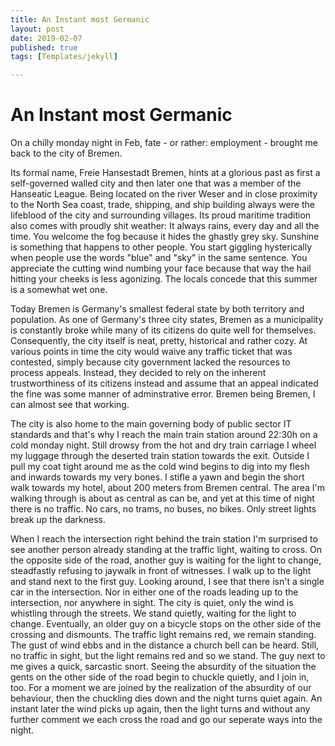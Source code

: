 ```yaml
---
title: An Instant most Germanic
layout: post
date: 2019-02-07
published: true
tags: [Templates/jekyll]

---
```


# An Instant most Germanic

On a chilly monday night in Feb, fate - or rather: employment - brought me back to the city of Bremen.

Its formal name, Freie Hansestadt Bremen, hints at a glorious past as first a self-governed walled city and then later one that was a member of the Hanseatic League. Being located on the river Weser and in close proximity to the North Sea coast, trade, shipping, and ship building always were the lifeblood of the city and surrounding villages. Its proud maritime tradition also comes with proudly shit weather: It always rains, every day and all the time. You welcome the fog because it hides the ghastly grey sky. Sunshine is something that happens to other people. You start giggling hysterically when people use the words "blue" and "sky" in the same sentence. You appreciate the cutting wind numbing your face because that way the hail hitting your cheeks is less agonizing. The locals concede that this summer is a somewhat wet one.

Today Bremen is Germany's smallest federal state by both territory and population. As one of Germany's three city states, Bremen as a municipality is constantly broke while many of its citizens do quite well for themselves. Consequently, the city itself is neat, pretty, historical and rather cozy. At various points in time the city would waive any traffic ticket that was contested, simply because city government lacked the resources to process appeals. Instead, they decided to rely on the inherent trustworthiness of its citizens instead and assume that an appeal indicated the fine was some manner of adminstrative error. Bremen being Bremen, I can almost see that working.

The city is also home to the main governing body of public sector IT standards and that's why I reach the main train station around 22:30h on a cold monday night. Still drowsy from the hot and dry train carriage I wheel my luggage through the deserted train station towards the exit. Outside I pull my coat tight around me as the cold wind begins to dig into my flesh and inwards towards my very bones. I stifle a yawn and begin the short walk towards my hotel, about 200 meters from Bremen central. The area I'm walking through is about as central as can be, and yet at this time of night there is no traffic. No cars, no trams, no buses, no bikes. Only street lights break up the darkness. 

When I reach the intersection right behind the train station I'm surprised to see another person already standing at the traffic light, waiting to cross. On the opposite side of the road, another guy is waiting for the light to change, steadfastly refusing to jaywalk in front of witnesses. I walk up to the light and stand next to the first guy. Looking around, I see that there isn't a single car in the intersection. Nor in either one of the roads leading up to the intersection, nor anywhere in sight. The city is quiet, only the wind is whistling through the streets. We stand quietly, waiting for the light to change. Eventually, an older guy on a bicycle stops on the other side of the crossing and dismounts. The traffic light remains red, we remain standing. The gust of wind ebbs and in the distance a church bell can be heard. Still, no traffic in sight, but the light remains red and so we stand. The guy next to me gives a quick, sarcastic snort. Seeing the absurdity of the situation the gents on the other side of the road begin to chuckle quietly, and I join in, too. For a moment we are joined by the realization of the absurdity of our behaviour, then the chuckling dies down and the night turns quiet again. An instant later the wind picks up again, then the light turns and without any further comment we each cross the road and go our seperate ways into the night.
